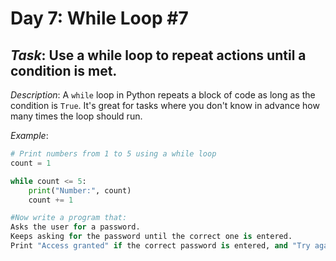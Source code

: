 # Day 7: While Loop #7
## *Task*: Use a while loop to repeat actions until a condition is met.

*Description*:
A `while` loop in Python repeats a block of code as long as the condition is `True`. It's great for tasks where you don't know in advance how many times the loop should run.

*Example*:
```python
# Print numbers from 1 to 5 using a while loop
count = 1

while count <= 5:
    print("Number:", count)
    count += 1

#Now write a program that:
Asks the user for a password.
Keeps asking for the password until the correct one is entered.
Print "Access granted" if the correct password is entered, and "Try again" otherwise.
